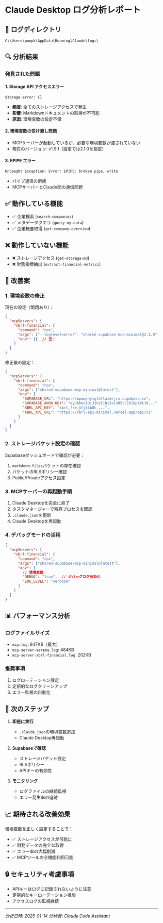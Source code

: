 # Claude Desktop ログ分析レポート

## 📍 ログディレクトリ
`C:\Users\pumpk\AppData\Roaming\Claude\logs\`

## 🔍 分析結果

### 発見された問題

#### 1. **Storage API アクセスエラー**
```
Storage error: {}
```
- **頻度**: 全てのストレージアクセスで発生
- **影響**: Markdownドキュメントの取得が不可能
- **原因**: 環境変数の設定不備

#### 2. **環境変数の受け渡し問題**
- MCPサーバーが起動しているが、必要な環境変数が渡されていない
- 現在のバージョン: v1.9.1（設定では2.1.0を指定）

#### 3. **EPIPE エラー**
```
Uncaught Exception: Error: EPIPE: broken pipe, write
```
- パイプ通信の断絶
- MCPサーバーとClaude間の通信問題

## ✅ 動作している機能
- ✅ 企業検索 (`search-companies`)
- ✅ メタデータクエリ (`query-my-data`)
- ✅ 企業概要取得 (`get-company-overview`)

## ❌ 動作していない機能
- ❌ ストレージアクセス (`get-storage-md`)
- ❌ 財務指標抽出 (`extract-financial-metrics`)

## 🔧 改善案

### 1. 環境変数の修正

現在の設定（問題あり）：
```json
{
  "mcpServers": {
    "xbrl-financial": {
      "command": "npx",
      "args": ["--loglevel=error", "shared-supabase-mcp-minimal@2.1.0"],
      "env": {}  // 空！
    }
  }
}
```

修正後の設定：
```json
{
  "mcpServers": {
    "xbrl-financial": {
      "command": "npx",
      "args": ["shared-supabase-mcp-minimal@latest"],
      "env": {
        "SUPABASE_URL": "https://wpwqxhyiglbtlaimrjrx.supabase.co",
        "SUPABASE_ANON_KEY": "eyJhbGciOiJIUzI1NiIsInR5cCI6IkpXVCJ9...",
        "XBRL_API_KEY": "xbrl_fre_mfj56b8h_...",
        "XBRL_API_URL": "https://xbrl-api-minimal.vercel.app/api/v1"
      }
    }
  }
}
```

### 2. ストレージバケット設定の確認

Supabaseダッシュボードで確認が必要：
1. `markdown-files`バケットの存在確認
2. バケットのRLSポリシー確認
3. Public/Privateアクセス設定

### 3. MCPサーバーの再起動手順

1. Claude Desktopを完全に終了
2. タスクマネージャーで残存プロセスを確認
3. `.claude.json`を更新
4. Claude Desktopを再起動

### 4. デバッグモードの活用

```json
{
  "mcpServers": {
    "xbrl-financial": {
      "command": "npx",
      "args": ["shared-supabase-mcp-minimal@latest"],
      "env": {
        // 環境変数
        "DEBUG": "true",  // デバッグログ有効化
        "LOG_LEVEL": "verbose"
      }
    }
  }
}
```

## 📊 パフォーマンス分析

### ログファイルサイズ
- `mcp.log`: 847KB（最大）
- `mcp-server-serena.log`: 484KB
- `mcp-server-xbrl-financial.log`: 262KB

### 推奨事項
1. ログローテーション設定
2. 定期的なログクリーンアップ
3. エラー監視の自動化

## 🚀 次のステップ

1. **即座に実行**
   - `.claude.json`の環境変数追加
   - Claude Desktop再起動

2. **Supabaseで確認**
   - ストレージバケット設定
   - RLSポリシー
   - APIキーの有効性

3. **モニタリング**
   - ログファイルの継続監視
   - エラー発生率の追跡

## 📈 期待される改善効果

環境変数を正しく設定することで：
- ✅ ストレージアクセスが可能に
- ✅ 財務データの完全な取得
- ✅ エラー率の大幅削減
- ✅ MCPツールの全機能利用可能

## 🔒 セキュリティ考慮事項

- APIキーはログに記録されないように注意
- 定期的なキーローテーション推奨
- アクセスログの監視継続

---
*分析日時: 2025-01-14*
*分析者: Claude Code Assistant*